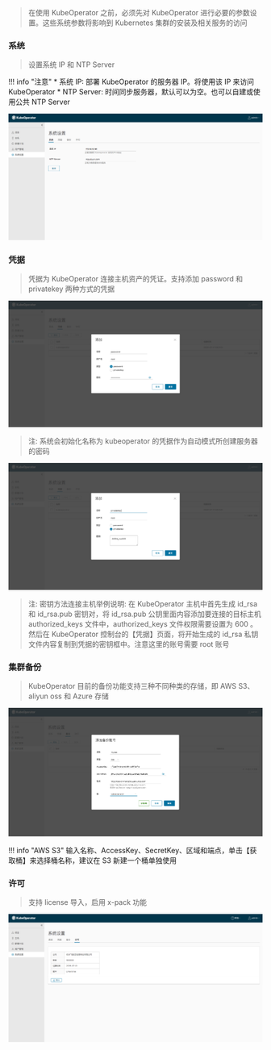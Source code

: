 
> 在使用 KubeOperator 之前，必须先对 KubeOperator 进行必要的参数设置。这些系统参数将影响到 Kubernetes 集群的安装及相关服务的访问

### 系统
> 设置系统 IP 和 NTP Server

!!! info "注意"
    * 系统 IP: 部署 KubeOperator 的服务器 IP。将使用该 IP 来访问 KubeOperator
    * NTP Server: 时间同步服务器，默认可以为空。也可以自建或使用公共 NTP Server

![setting-1](../img/user_manual/system_management/system-1.png)

### 凭据
> 凭据为 KubeOperator 连接主机资产的凭证。支持添加 password 和 privatekey 两种方式的凭据

![key-1](../img/user_manual/system_management/key-1.png)

> 注: 系统会初始化名称为 kubeoperator 的凭据作为自动模式所创建服务器的密码

![key-2](../img/user_manual/system_management/key-2.png)

> 注: 密钥方法连接主机举例说明: 在 KubeOperator 主机中首先生成 id_rsa 和 id_rsa.pub 密钥对，将 id_rsa.pub 公钥里面内容添加要连接的目标主机 authorized_keys 文件中，authorized_keys 文件权限需要设置为 600 。然后在 KubeOperator 控制台的【凭据】页面，将开始生成的 id_rsa 私钥文件内容复制到凭据的密钥框中。注意这里的账号需要 root 账号

### 集群备份
> KubeOperator 目前的备份功能支持三种不同种类的存储，即 AWS S3、aliyun oss 和 Azure 存储

![backup-1](../img/user_manual/system_management/backup-1.png)

!!! info "AWS S3"
    输入名称、AccessKey、SecretKey、区域和端点，单击【获取桶】来选择桶名称，建议在 S3 新建一个桶单独使用

### 许可
> 支持 license 导入，启用 x-pack 功能

![license-1](../img/user_manual/system_management/license-1.png)
